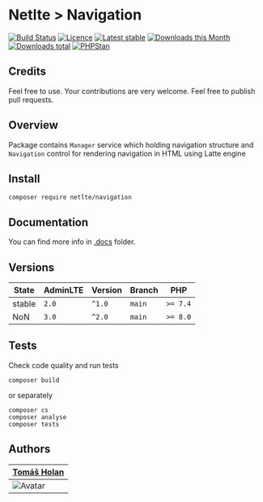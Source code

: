 # Netlte > Navigation

[![Build Status](https://badgen.net/travis/netlte/navigation)](https://travis-ci.com/Netlte/Navigation)
[![Licence](https://badgen.net/packagist/license/netlte/navigation)](https://packagist.org/packages/Netlte/Navigation)
[![Latest stable](https://badgen.net/packagist/v/netlte/navigation)](https://packagist.org/packages/Netlte/Navigation)
[![Downloads this Month](https://badgen.net/packagist/dm/netlte/navigation)](https://packagist.org/packages/Netlte/Navigation)
[![Downloads total](https://badgen.net/packagist/dt/netlte/navigation)](https://packagist.org/packages/Netlte/Navigation)
[![PHPStan](https://badgen.net/badge/PHPStan/enabled/green)](https://github.com/phpstan/phpstan)

## Credits

Feel free to use. Your contributions are very welcome. Feel free to publish pull requests.

## Overview

Package contains `Manager` service which holding navigation structure and `Navigation` control for rendering navigation in HTML using Latte engine

## Install

```
composer require netlte/navigation
```
## Documentation
You can find more info in [.docs](.docs/) folder.

## Versions

| State       | AdminLTE | Version | Branch   | PHP      |
|-------------|----------|---------|----------|----------|
| stable      |   `2.0`  | `^1.0`  |  `main`  | `>= 7.4` |
| NoN         |   `3.0`  | `^2.0`  |  `main`  | `>= 8.0` |


## Tests

Check code quality and run tests
```
composer build
```

or separately

```
composer cs
composer analyse
composer tests
```

## Authors

| [Tomáš Holan](https://github.com/holantomas)                             |
|--------------------------------------------------------------------------|
| ![Avatar](https://avatars3.githubusercontent.com/u/5030499?s=100) |


